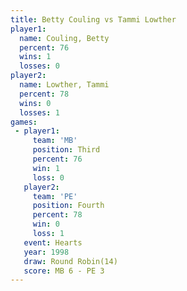 ```yaml
---
title: Betty Couling vs Tammi Lowther
player1:              
  name: Couling, Betty
  percent: 76         
  wins: 1             
  losses: 0           
player2:              
  name: Lowther, Tammi
  percent: 78         
  wins: 0             
  losses: 1           
games:
 - player1:         
     team: 'MB'     
     position: Third
     percent: 76    
     win: 1         
     loss: 0        
   player2:          
     team: 'PE'      
     position: Fourth
     percent: 78     
     win: 0          
     loss: 1         
   event: Hearts        
   year: 1998           
   draw: Round Robin(14)
   score: MB 6 - PE 3   
---
```

